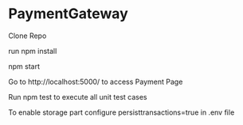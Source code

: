 # PaymentGateway

Clone Repo

run npm install

npm start

Go to http://localhost:5000/ to access Payment Page

Run npm test to execute all unit test cases

To enable storage part configure persisttransactions=true in .env file
